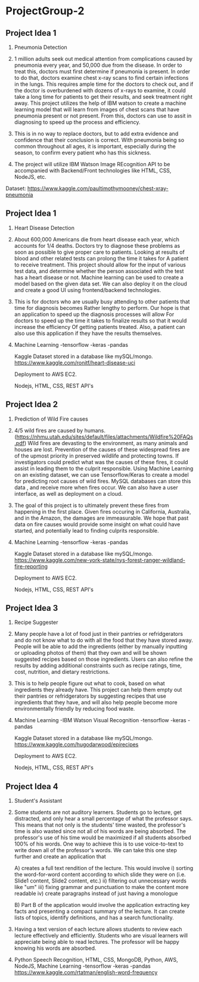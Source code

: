 # ProjectGroup-2

## Project Idea 1

1. Pneumonia Detection

2. 1 million adults seek out medical attention from complications caused by pneumonia every year, and 50,000 due from the disease. In order to treat this, doctors must first determine if pneumonia is present. In order to do that, doctors examine chest x-ray scans to find certain infections in the lungs. This requires ample time for the doctors to check out, and if the doctor is overburdened with dozens of x-rays to examine, it could take a long time for patients to get their results, and seek treatment right away. This project utilizes the help of IBM watson to create a machine learning model that will learn from images of chest scans that have pneumonia present or not present. From this, doctors can use to assit in diagnosing to speed up the process and efficiency.

3. This is in no way to replace doctors, but to add extra evidence and confidence that their conclusion is correct. With pneumonia being so common throughout all ages, it is important, especially during the season, to confirm every patient who has this sickness. 

4. The project will utilize IBM Watson Image REcognition API to be accompanied with Backend/Front technologies like HTML, CSS, NodeJS, etc.

Dataset: https://www.kaggle.com/paultimothymooney/chest-xray-pneumonia


## Project Idea 1

1. Heart Disease Detection

2. About 600,000 Americans die from heart disease each year, which accounts for 
1/4 deaths. Doctors try to diagnose these problems as soon as possible to give proper care to 
patients. Looking at results of blood and other related tests can prolong the time it takes for
A patient to receive treatment. This project should allow for the input of various test data, and determine whether the
person associated with the test has a heart disease or not. Machine learning can be used to create a model based on the given data set. We can also deploy it on the cloud and create a good UI using frontend/backend technologies. 

3. This is for doctors who are usually busy attending to other patients that time for diagnosis becomes
Rather lengthy to perform. Our hope is that an application to speed up the diagnosis processes will allow
For doctors to speed up the time it takes to finalize results so that it would increase the efficiency
Of getting patients treated. Also, a patient can also use this application if they have the results themselves.

4. Machine Learning
   -tensorflow
   -keras
   -pandas

   Kaggle Dataset stored in a database like mySQL/mongo. https://www.kaggle.com/ronitf/heart-disease-uci

   Deployment to AWS EC2.

   Nodejs, HTML, CSS, REST API's


   
   

## Project Idea 2 
1. Prediction of Wild Fire causes

2. 4/5 wild fires are caused by humans. (https://nhmu.utah.edu/sites/default/files/attachments/Wildfire%20FAQs.pdf) Wild fires are devasting to the environment, as many animals and houses are lost. Prevention of the causes of these 
widespread fires are of the upmost priority in preserved wildlife and protecting towns. If investigators could predict what 
was the causes of these fires, it could assist in leading them to the culprit responsible. Using Machine Learning on an existing dataset, we can use Tensorflow/Keras to create a model for predicting root causes of wild fires. MySQL databases can store this data , and receive more when fires occur. We can also have a user interface, as well as deployment on a cloud. 

3. The goal of this project is to ultimately prevent these fires from happening in the first place. Given fires occuring in California, Australia, and in the Amazon, the damages are immeasurable. We hope that past data on fire causes would provide some insight on what could have started, and potentially lead to finding culprits responsible.

4. Machine Learning
   -tensorflow
   -keras
   -pandas
   
   
   Kaggle Dataset stored in a database like mySQL/mongo. https://www.kaggle.com/new-york-state/nys-forest-ranger-wildland-fire-reporting

   Deployment to AWS EC2.

   Nodejs, HTML, CSS, REST API's





## Project Idea 3

1. Recipe Suggester

2. Many people have a lot of food just in their pantries or refridgerators and do not know what to do with all the food that they have stored away. People will be able to add the ingredients (either by manually inputting or uploading photos of them) that they own and will be shown suggested recipes based on those ingredients. Users can also refine the results by adding additional constraints such as recipe ratings, time, cost, nutrition, and dietary restrictions.

3. This is to help people figure out what to cook, based on what ingredients they already have. This project can help them empty out their pantries or refridgerators by suggesting recipes that use ingredients that they have, and will also help people become more environmentally friendly by reducing food waste.

4. Machine Learning
   -IBM Watson Visual Recognition
   -tensorflow
   -keras
   -pandas
   
   Kaggle Dataset stored in a database like mySQL/mongo. https://www.kaggle.com/hugodarwood/epirecipes
   
   Deployment to AWS EC2.

   Nodejs, HTML, CSS, REST API's
   
## Project Idea 4
   
1. Student's Assistant
   
2. Some students are not auditory learners. Students go to lecture, get distracted, and only hear a small percentage of what the professor says. This means that not only is the students' time wasted, the professor's time is also wasted since not all of his words are being absorbed. The professor's use of his time would be maximized if all students absorbed 100% of his words. One way to achieve this is to use voice-to-text to write down all of the professor's words. We can take this one step further and create an application that
   
   A) creates a full text rendition of the lecture. This would involve 
	   i) sorting the word-for-word content according to which slide they were on (i.e. Slide1 content, Slide2 content, etc.)
	   ii) filtering out unnecessary words like "um" 
      iii) fixing grammar and punctuation to make the content more readable 
	   iv) create paragraphs instead of just having a monologue

   B) Part B of the application would involve the application extracting key facts and presenting a compact summary of the lecture. It       can create lists of topics, identify definitions, and has a search functionality. 
   
3) Having a text version of each lecture allows students to review each lecture effectively and efficiently. Students who are visual learners will appreciate being able to read lectures. The professor will be happy knowing his words are absorbed. 

4) Python Speech Recognition, HTML, CSS, MongoDB, Python, AWS, NodeJS, Machine Learning -tensorflow -keras -pandas
https://www.kaggle.com/rtatman/english-word-frequency 


